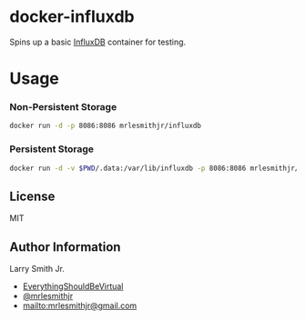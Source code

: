 # docker-influxdb

Spins up a basic [InfluxDB](https://www.influxdata.com/time-series-platform/influxdb/)
container for testing.

# Usage

### Non-Persistent Storage

```bash
docker run -d -p 8086:8086 mrlesmithjr/influxdb
```

### Persistent Storage

```bash
docker run -d -v $PWD/.data:/var/lib/influxdb -p 8086:8086 mrlesmithjr/influxdb
```

## License

MIT

## Author Information

Larry Smith Jr.

-   [EverythingShouldBeVirtual](http://everythingshouldbevirtual.com)
-   [@mrlesmithjr](https://www.twitter.com/mrlesmithjr)
-   <mailto:mrlesmithjr@gmail.com>
